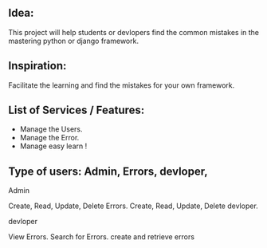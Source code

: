 ## Idea:
This project will help  students or devlopers find the common mistakes in the mastering python or django framework.

## Inspiration:
Facilitate the learning and find the mistakes for your own framework.

## List of Services / Features:
- Manage the Users.
- Manage the Error.
- Manage easy learn !




## Type of users: Admin,   Errors,     devloper,

Admin 

Create, Read, Update, Delete Errors.
Create, Read, Update, Delete devloper.


devloper

View Errors.
Search for Errors.
create and retrieve errors


<!-- Error
 
 
-->
